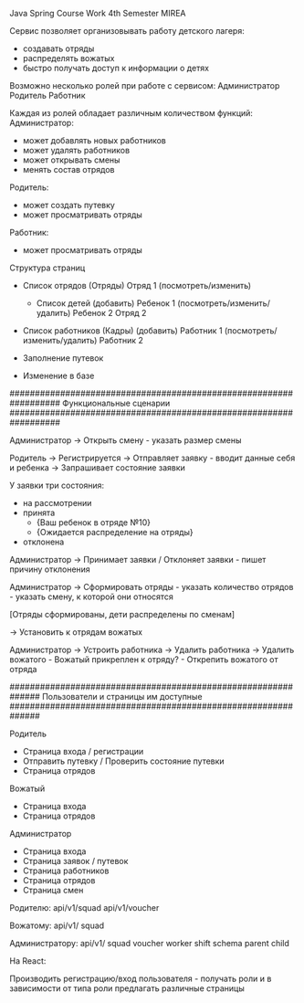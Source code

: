 Java Spring Course Work 4th Semester MIREA

Сервис позволяет организовывать работу детского лагеря:
- создавать отряды
- распределять вожатых
- быстро получать доступ к информации о детях


Возможно несколько ролей при работе с сервисом:
Администратор
Родитель
Работник

Каждая из ролей обладает различным количеством функций:
Администратор:
- может добавлять новых работников
- может удалять работников
- может открывать смены
- менять состав отрядов

Родитель:
- может создать путевку
- может просматривать отряды

Работник:
- может просматривать отряды


Структура страниц
- Список отрядов (Отряды)
  Отряд 1 (посмотреть/изменить)
    - Список детей (добавить)
      Ребенок 1 (посмотреть/изменить/удалить)
      Ребенок 2
  Отряд 2

- Список работников (Кадры) (добавить)
  Работник 1 (посмотреть/изменить/удалить)
  Работник 2

- Заполнение путевок
- Изменение в базе

##################################################################
Функциональные сценарии
##################################################################

Администратор
-> Открыть смену - указать размер смены

Родитель
-> Регистрируется
-> Отправляет заявку
	- вводит данные себя и ребенка
-> Запрашивает состояние заявки

У заявки три состояния:
- на рассмотрении
- принята 
	- {Ваш ребенок в отряде №10}
	- {Ожидается распределение на отряды}
- отклонена

Администратор
-> Принимает заявки / Отклоняет заявки - пишет причину отклонения

Администратор
-> Сформировать отряды
	- указать количество отрядов
	- указать смену, к которой они относятся

[Отряды сформированы, дети распределены по сменам]

-> Установить к отрядам вожатых

Администратор
-> Устроить работника
-> Удалить работника
-> Удалить вожатого
	- Вожатый прикреплен к отряду? 
	- Открепить вожатого от отряда


##############################################################
Пользователи и страницы им доступные
##############################################################

Родитель
- Страница входа / регистрации
- Отправить путевку / Проверить состояние путевки
- Страница отрядов

Вожатый
- Страница входа
- Страница отрядов

Администратор
- Страница входа
- Страница заявок / путевок
- Страница работников
- Страница отрядов
- Страница смен

Родителю:
api/v1/squad
api/v1/voucher


Вожатому:
api/v1/
	squad

Администратору:
api/v1/
	squad
	voucher
	worker
	shift
	schema
	parent
	child


На React:

Производить регистрацию/вход пользователя -
получать роли и в зависимости от типа роли предлагать различные страницы 


















